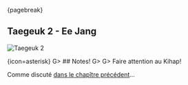 {pagebreak}

## Taegeuk 2 - Ee Jang

![Taegeuk 2](images/poomsae/taegeuk-2.png)

{icon=asterisk}
G> ## Notes!
G>
G> Faire attention au Kihap!

Comme discuté [dans le chapître précédent](#dojang)...
